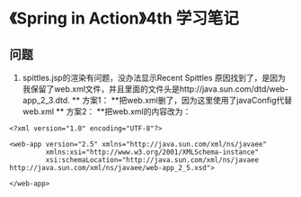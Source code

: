 # 《Spring in Action》4th 学习笔记

## 问题
1. spittles.jsp的渲染有问题，没办法显示Recent Spittles
原因找到了，是因为我保留了web.xml文件，并且里面的文件头是http://java.sun.com/dtd/web-app_2_3.dtd.
** 方案1： **把web.xml删了，因为这里使用了javaConfig代替web.xml
** 方案2： **把web.xml的内容改为：
```
<?xml version="1.0" encoding="UTF-8"?>

<web-app version="2.5" xmlns="http://java.sun.com/xml/ns/javaee"
         xmlns:xsi="http://www.w3.org/2001/XMLSchema-instance"
         xsi:schemaLocation="http://java.sun.com/xml/ns/javaee http://java.sun.com/xml/ns/javaee/web-app_2_5.xsd">

</web-app>

```
